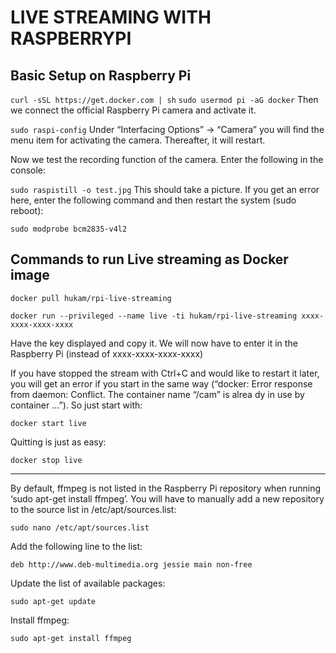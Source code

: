 # LIVE STREAMING WITH RASPBERRYPI

## Basic Setup on Raspberry Pi

`curl -sSL https://get.docker.com | sh`
`sudo usermod pi -aG docker`
Then we connect the official Raspberry Pi camera and activate it.

`sudo raspi-config`
Under “Interfacing Options” -> “Camera” you will find the menu item for activating the camera. Thereafter, it will restart.

Now we test the recording function of the camera. Enter the following in the console:

`sudo raspistill -o test.jpg`
This should take a picture. If you get an error here, enter the following command and then restart the system (sudo reboot):

`sudo modprobe bcm2835-v4l2`


## Commands to run Live streaming as Docker image
`docker pull hukam/rpi-live-streaming`

`docker run --privileged --name live -ti hukam/rpi-live-streaming xxxx-xxxx-xxxx-xxxx`

Have the key displayed and copy it. We will now have to enter it in the Raspberry Pi (instead of xxxx-xxxx-xxxx-xxxx)

If you have stopped the stream with Ctrl+C and would like to restart it later, you will get an error if you start in the same way (“docker: Error response from daemon: Conflict. The container name “/cam” is alrea dy in use by container …”). So just start with:

`docker start live`

Quitting is just as easy:

`docker stop live`


---------------------------------

By default, ffmpeg is not listed in the Raspberry Pi repository when running ‘sudo apt-get install ffmpeg’. You will have to manually add a new repository to the source list in /etc/apt/sources.list:

`sudo nano /etc/apt/sources.list`

Add the following line to the list:

`deb http://www.deb-multimedia.org jessie main non-free`

Update the list of available packages:

`sudo apt-get update`

Install ffmpeg:

`sudo apt-get install ffmpeg`
